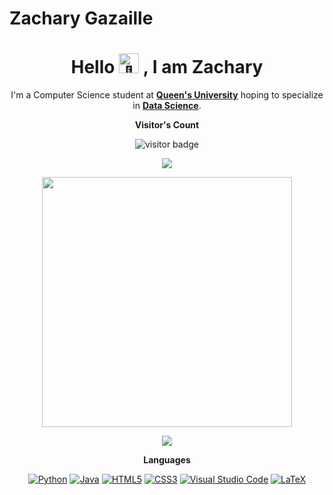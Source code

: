 # Zachary Gazaille

<h1 align="center">Hello <picture>
  <source srcset="https://fonts.gstatic.com/s/e/notoemoji/latest/1f44b/512.webp" type="image/webp">
  <img src="https://fonts.gstatic.com/s/e/notoemoji/latest/1f44b/512.gif" alt="👋" width="32" height="32">
</picture>, I am Zachary </h1>

<p align="center" width="150px"> I'm a Computer Science student at <a href="https://www.queensu.ca/"><b>Queen's University</b></a> hoping to specialize in <b><a href="https://www.cs.queensu.ca/undergraduate/programs/options/data-analytics.php">Data Science</a></b>.<br>
</p>

<p align="center"><b>Visitor's Count</b></p>
<p align="center"><img src="https://profile-counter.glitch.me/%7BTheZylatron%7D/count.svg" alt="visitor badge"/></p>
<p align="center"><img src="https://github-readme-stats.vercel.app/api/top-langs/?username=TheZylatron&layout=compact&hide=TSQL&theme=transparent"></p>
<p align="center" ><img src="https://github-readme-stats.vercel.app/api?username=TheZylatron&count_private=true&show_icons=true&&theme=transparent&include_all_commits=true" width="400"></p> 
<p align="center" ><img src="https://github-readme-streak-stats.herokuapp.com?user=TheZylatron&theme=transparent"></p>

<p align="center"><b>Languages</b></p>
<div align="center"> 
  
<a href="">![Python](https://img.shields.io/badge/python-3670A0?style=for-the-badge&logo=python&logoColor=ffdd54)</a>
<a href="">![Java](https://img.shields.io/badge/Java-ED8B00?style=for-the-badge&logo=java&logoColor=white)</a>
<a href="">![HTML5](https://img.shields.io/badge/html5-%23E34F26.svg?style=for-the-badge&logo=html5&logoColor=white)</a>
<a href="">![CSS3](https://img.shields.io/badge/css3-%231572B6.svg?style=for-the-badge&logo=css3&logoColor=white)</a>
<a href="">![Visual Studio Code](https://img.shields.io/badge/Visual%20Studio%20Code-0078d7.svg?style=for-the-badge&logo=visual-studio-code&logoColor=white)</a>
<a href="">![LaTeX](https://img.shields.io/badge/latex-%23008080.svg?style=for-the-badge&logo=latex&logoColor=white)</a>

</div>
